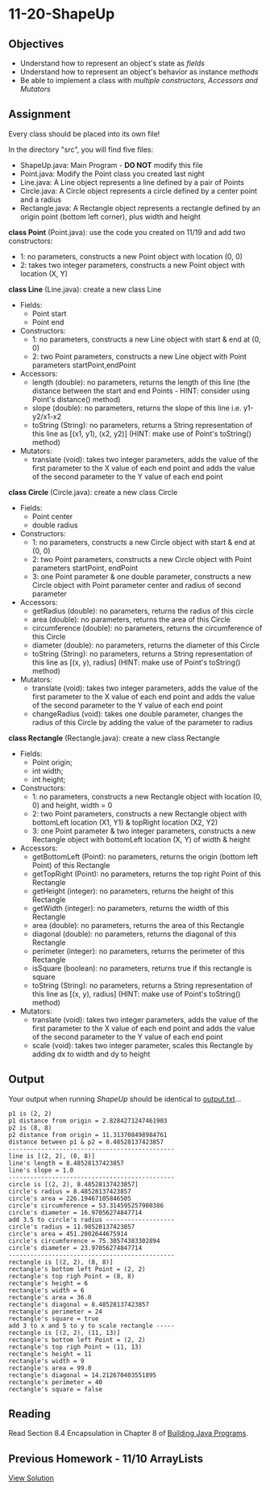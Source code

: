 11-20-ShapeUp
================

## Objectives
- Understand how to represent an object's state as *fields*
- Understand how to represent an object's behavior as instance *methods*
- Be able to implement a class with *multiple constructors, Accessors and Mutators*

## Assignment

Every class should be placed into its own file!  

In the directory "src", you will find five files:
- ShapeUp.java: Main Program - **DO NOT** modify this file 
- Point.java: Modify the Point class you created last night
- Line.java: A Line object represents a line defined by a pair of Points
- Circle.java: A Circle object represents a circle defined by a center point and a radius
- Rectangle.java: A Rectangle object represents a rectangle defined by an origin point (bottom left corner), plus width and height


**class Point** (Point.java): use the code you created on 11/19 and add two constructors:
- 1: no parameters, constructs a new Point object with location (0, 0)
- 2: takes two integer parameters, constructs a new Point object with location (X, Y)
	
**class Line** (Line.java): create a new class Line
- Fields:
	- Point start
	- Point end
- Constructors:
	- 1: no parameters, constructs a new Line object with start & end at (0, 0)
	- 2: two Point parameters, constructs a new Line object with Point parameters startPoint,endPoint
- Accessors:
	- length (double): no parameters, returns the length of this line (the distance between the start and end Points - HINT: consider using Point's distance() method)
	- slope (double): no parameters, returns the slope of this line i.e. y1-y2/x1-x2
	- toString (String): no parameters, returns a String representation of this line as [(x1, y1), (x2, y2)] (HINT: make use of Point's toString() method)
- Mutators:
	- translate (void): takes two integer parameters, adds the value of the first parameter to the X value of each end point and adds the value of the second parameter to the Y value of each end point
	
**class Circle** (Circle.java): create a new class Circle
- Fields:
	- Point center
	- double radius
- Constructors:
	- 1: no parameters, constructs a new Circle object with start & end at (0, 0)
	- 2: two Point parameters, constructs a new Circle object with Point parameters startPoint, endPoint
	- 3: one Point parameter & one double parameter, constructs a new Circle object with Point parameter center and radius of second parameter
- Accessors:
	- getRadius (double): no parameters, returns the radius of this circle 
	- area (double): no parameters, returns the area of this Circle
	- circumference (double): no parameters, returns the circumference of this Circle
	- diameter (double): no parameters, returns the diameter of this Circle
	- toString (String): no parameters, returns a String representation of this line as [(x, y), radius] (HINT: make use of Point's toString() method)
- Mutators:
	- translate (void): takes two integer parameters, adds the value of the first parameter to the X value of each end point and adds the value of the second parameter to the Y value of each end point
	- changeRadius (void): takes one double parameter, changes the radius of this Circle by adding the value of the parameter to radius

**class Rectangle** (Rectangle.java): create a new class Rectangle
- Fields:
    - Point origin;
    - int width;
    - int height;
- Constructors:
	- 1: no parameters, constructs a new Rectangle object with location (0, 0) and height, width = 0
	- 2: two Point parameters, constructs a new Rectangle object with bottomLeft location (X1, Y1) &  topRight location (X2, Y2)
	- 3: one Point parameter & two integer parameters, constructs a new Rectangle object with bottomLeft location (X, Y) of width & height
- Accessors:
	- getBottomLeft (Point): no parameters, returns the origin (bottom left Point) of this Rectangle 
	- getTopRight (Point): no parameters, returns the top right Point of this Rectangle 
	- getHeight (integer): no parameters, returns the height of this Rectangle
	- getWidth (integer): no parameters, returns the width of this Rectangle
	- area (double): no parameters, returns the area of this Rectangle
	- diagonal (double): no parameters, returns the diagonal of this Rectangle
	- perimeter (integer): no parameters, returns the perimeter of this Rectangle
	- isSquare (boolean): no parameters, returns true if this rectangle is square
	- toString (String): no parameters, returns a String representation of this line as [(x, y), radius] (HINT: make use of Point's toString() method)
- Mutators:
	- translate (void): takes two integer parameters, adds the value of the first parameter to the X value of each end point and adds the value of the second parameter to the Y value of each end point
	- scale (void): takes two integer  parameter, scales this Rectangle by adding dx to width and dy to height

	
## Output
Your output when running *ShapeUp* should be identical to [output.txt](./output.txt)...
```
p1 is (2, 2)
p1 distance from origin = 2.8284271247461903
p2 is (8, 8)
p2 distance from origin = 11.313708498984761
distance between p1 & p2 = 8.48528137423857
----------------------------------------------
line is [(2, 2), (8, 8)]
line's length = 8.48528137423857
line's slope = 1.0
----------------------------------------------
circle is [(2, 2), 8.48528137423857]
circle's radius = 8.48528137423857
circle's area = 226.19467105846505
circle's circumference = 53.314595257900386
circle's diameter = 16.97056274847714
add 3.5 to circle's radius -------------------
circle's radius = 11.98528137423857
circle's area = 451.2802644675914
circle's circumference = 75.30574383302894
circle's diameter = 23.97056274847714
----------------------------------------------
rectangle is [(2, 2), (8, 8)]
rectangle's bottom left Point = (2, 2)
rectangle's top righ Point = (8, 8)
rectangle's height = 6
rectangle's width = 6
rectangle's area = 36.0
rectangle's diagonal = 8.48528137423857
rectangle's perimeter = 24
rectangle's square = true
add 3 to x and 5 to y to scale rectangle -----
rectangle is [(2, 2), (11, 13)]
rectangle's bottom left Point = (2, 2)
rectangle's top righ Point = (11, 13)
rectangle's height = 11
rectangle's width = 9
rectangle's area = 99.0
rectangle's diagonal = 14.212670403551895
rectangle's perimeter = 40
rectangle's square = false
```

## Reading
Read Section 8.4 Encapsulation in Chapter 8 of [Building Java Programs](http://basisphoenix.azurewebsites.net/wp-content/uploads/2014/08/Building-Java-Programs-A-Back-to-Basics-Approach-2nd-Ed.pdf).

## Previous Homework - 11/10 ArrayLists
[View Solution](https://github.com/viperguynaz/11-10-ArrayLists/blob/c2343877a0292fab5b8551cf8464025fa4e6de1f/WordCount.java)

